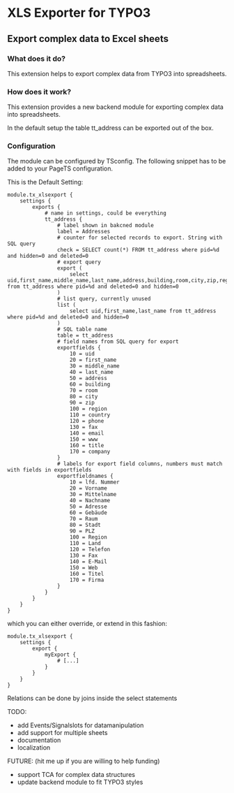 # XLS Exporter for TYPO3

## Export complex data to Excel sheets

### What does it do?

This extension helps to export complex data from TYPO3 into spreadsheets.

### How does it work?

This extension provides a new backend module for exporting complex data
into spreadsheets.

In the default setup the table tt_address can be exported out of the box.

### Configuration

The module can be configured by TSconfig. The following snippet has to be
added to your PageTS configuration.

This is the Default Setting:
```
module.tx_xlsexport {
    settings {
        exports {
            # name in settings, could be everything
            tt_address {
                # label shown in bakcned module
                label = Addresses
                # counter for selected records to export. String with SQL query
                check = SELECT count(*) FROM tt_address where pid=%d and hidden=0 and deleted=0
                # export query
                export (
                    select uid,first_name,middle_name,last_name,address,building,room,city,zip,region,country,phone,fax,email,www,title,company  from tt_address where pid=%d and deleted=0 and hidden=0
                )
                # list query, currently unused
                list (
                    select uid,first_name,last_name from tt_address where pid=%d and deleted=0 and hidden=0
                )
                # SQL table name
                table = tt_address
                # field names from SQL query for export
                exportfields {
                    10 = uid
                    20 = first_name
                    30 = middle_name
                    40 = last_name
                    50 = address
                    60 = building
                    70 = room
                    80 = city
                    90 = zip
                    100 = region
                    110 = country
                    120 = phone
                    130 = fax
                    140 = email
                    150 = www
                    160 = title
                    170 = company
                }
                # labels for export field columns, numbers must match with fields in exportfields
                exportfieldnames {
                    10 = lfd. Nummer
                    20 = Vorname
                    30 = Mittelname
                    40 = Nachname
                    50 = Adresse
                    60 = Gebäude
                    70 = Raum
                    80 = Stadt
                    90 = PLZ
                    100 = Region
                    110 = Land
                    120 = Telefon
                    130 = Fax
                    140 = E-Mail
                    150 = Web
                    160 = Titel
                    170 = Firma
                }
            }
        }
    }
}
```
which you can either override, or extend in this fashion:

```
module.tx_xlsexport {
    settings {
        export {
            myExport {
                # [...]
            }
        }
    }
}
```

Relations can be done by joins inside the select statements

TODO:
- add Events/Signalslots for datamanipulation
- add support for multiple sheets
- documentation
- localization

FUTURE: (hit me up if you are willing to help funding)
- support TCA for complex data structures
- update backend module to fit TYPO3 styles
